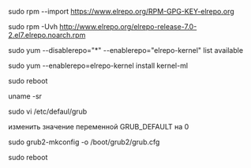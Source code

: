 sudo rpm --import https://www.elrepo.org/RPM-GPG-KEY-elrepo.org

sudo rpm -Uvh http://www.elrepo.org/elrepo-release-7.0-2.el7.elrepo.noarch.rpm

sudo yum --disablerepo="*" --enablerepo="elrepo-kernel" list available

sudo yum --enablerepo=elrepo-kernel install kernel-ml

sudo reboot

uname -sr

sudo vi /etc/defaul/grub 

изменить значение переменной GRUB_DEFAULT на 0

sudo grub2-mkconfig -o /boot/grub2/grub.cfg

sudo reboot
